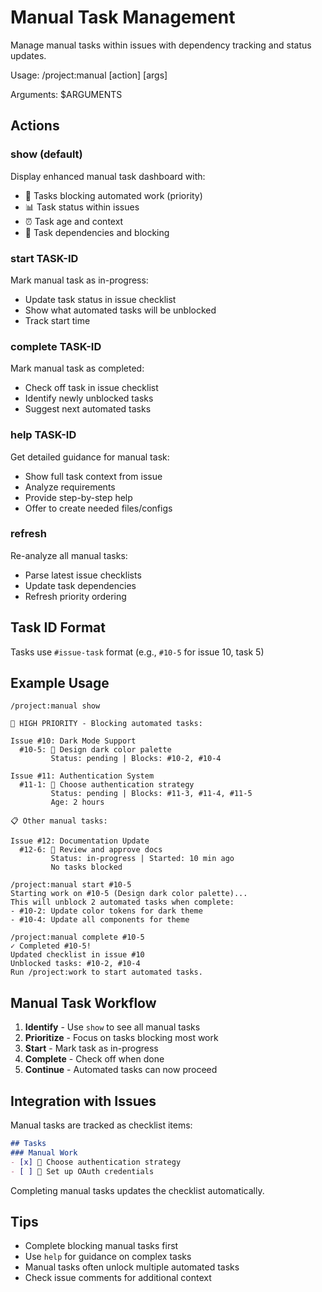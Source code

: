 # Manual Task Management

Manage manual tasks within issues with dependency tracking and status updates.

Usage: /project:manual [action] [args]

Arguments: $ARGUMENTS

## Actions

### show (default)
Display enhanced manual task dashboard with:
- 🚨 Tasks blocking automated work (priority)
- 📊 Task status within issues
- ⏰ Task age and context
- 🔗 Task dependencies and blocking

### start TASK-ID
Mark manual task as in-progress:
- Update task status in issue checklist
- Show what automated tasks will be unblocked
- Track start time

### complete TASK-ID  
Mark manual task as completed:
- Check off task in issue checklist
- Identify newly unblocked tasks
- Suggest next automated tasks

### help TASK-ID
Get detailed guidance for manual task:
- Show full task context from issue
- Analyze requirements
- Provide step-by-step help
- Offer to create needed files/configs

### refresh
Re-analyze all manual tasks:
- Parse latest issue checklists
- Update task dependencies
- Refresh priority ordering

## Task ID Format
Tasks use `#issue-task` format (e.g., `#10-5` for issue 10, task 5)

## Example Usage
```
/project:manual show

🚨 HIGH PRIORITY - Blocking automated tasks:
  
Issue #10: Dark Mode Support
  #10-5: 👤 Design dark color palette
         Status: pending | Blocks: #10-2, #10-4
         
Issue #11: Authentication System  
  #11-1: 👤 Choose authentication strategy
         Status: pending | Blocks: #11-3, #11-4, #11-5
         Age: 2 hours

📋 Other manual tasks:

Issue #12: Documentation Update
  #12-6: 👤 Review and approve docs
         Status: in-progress | Started: 10 min ago
         No tasks blocked

/project:manual start #10-5
Starting work on #10-5 (Design dark color palette)...
This will unblock 2 automated tasks when complete:
- #10-2: Update color tokens for dark theme
- #10-4: Update all components for theme

/project:manual complete #10-5  
✓ Completed #10-5!
Updated checklist in issue #10
Unblocked tasks: #10-2, #10-4
Run /project:work to start automated tasks.
```

## Manual Task Workflow

1. **Identify** - Use `show` to see all manual tasks
2. **Prioritize** - Focus on tasks blocking most work
3. **Start** - Mark task as in-progress
4. **Complete** - Check off when done
5. **Continue** - Automated tasks can now proceed

## Integration with Issues

Manual tasks are tracked as checklist items:
```markdown
## Tasks
### Manual Work
- [x] 👤 Choose authentication strategy
- [ ] 👤 Set up OAuth credentials
```

Completing manual tasks updates the checklist automatically.

## Tips
- Complete blocking manual tasks first
- Use `help` for guidance on complex tasks
- Manual tasks often unlock multiple automated tasks
- Check issue comments for additional context